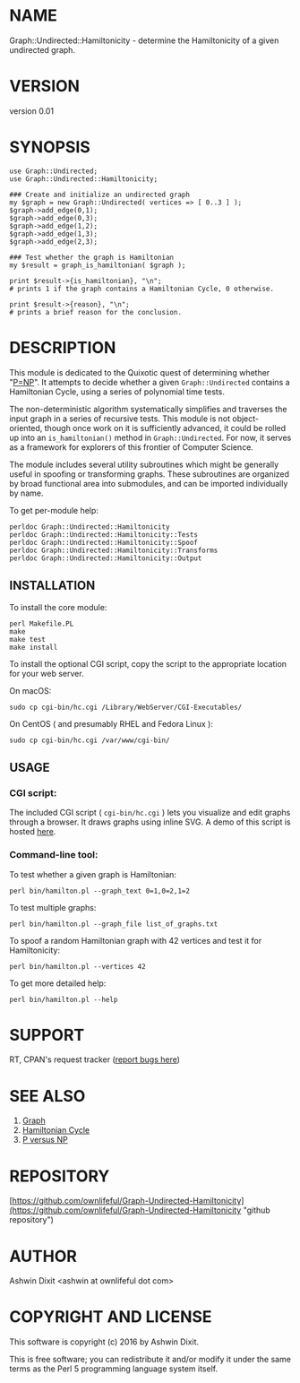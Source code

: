 # NAME

Graph::Undirected::Hamiltonicity - determine the Hamiltonicity of a given undirected graph.

# VERSION

version 0.01


# SYNOPSIS


    use Graph::Undirected;
    use Graph::Undirected::Hamiltonicity;

    ### Create and initialize an undirected graph
    my $graph = new Graph::Undirected( vertices => [ 0..3 ] );
    $graph->add_edge(0,1);
    $graph->add_edge(0,3);
    $graph->add_edge(1,2);
    $graph->add_edge(1,3);
    $graph->add_edge(2,3);

    ### Test whether the graph is Hamiltonian
    my $result = graph_is_hamiltonian( $graph );

    print $result->{is_hamiltonian}, "\n";
    # prints 1 if the graph contains a Hamiltonian Cycle, 0 otherwise.

    print $result->{reason}, "\n";
    # prints a brief reason for the conclusion.

# DESCRIPTION


This module is dedicated to the Quixotic quest of determining whether "[P=NP](https://en.wikipedia.org/wiki/P_versus_NP_problem "P versus NP")".
It attempts to decide whether a given `Graph::Undirected` contains a Hamiltonian Cycle, using a series of polynomial time tests.

The non-deterministic algorithm systematically simplifies and traverses the input graph in a series of recursive tests. This module is not object-oriented, though once work on it is sufficiently advanced, it could be rolled up into an `is_hamiltonian()` method in `Graph::Undirected`. For now, it serves as a framework for explorers of this frontier of Computer Science.

The module includes several utility subroutines which might be generally useful in spoofing or transforming graphs. These subroutines are organized by broad functional area into submodules, and can be imported individually by name.

To get per-module help:


    perldoc Graph::Undirected::Hamiltonicity
    perldoc Graph::Undirected::Hamiltonicity::Tests
    perldoc Graph::Undirected::Hamiltonicity::Spoof
    perldoc Graph::Undirected::Hamiltonicity::Transforms
    perldoc Graph::Undirected::Hamiltonicity::Output

## INSTALLATION

To install the core module:


    perl Makefile.PL
    make
    make test
    make install




To install the optional CGI script, copy the script to the appropriate location for your web server.


On macOS:


    sudo cp cgi-bin/hc.cgi /Library/WebServer/CGI-Executables/

On CentOS ( and presumably RHEL and Fedora Linux ):

    sudo cp cgi-bin/hc.cgi /var/www/cgi-bin/


## USAGE

### CGI script:
The included CGI script ( `cgi-bin/hc.cgi` ) lets you visualize and edit graphs through a browser. It draws graphs using inline SVG.
A demo of this script is hosted [here](http://ownlifeful.com/hamilton.html "Hamiltonian Cycle Detector" ).


### Command-line tool:

To test whether a given graph is Hamiltonian:


    perl bin/hamilton.pl --graph_text 0=1,0=2,1=2


To test multiple graphs:


    perl bin/hamilton.pl --graph_file list_of_graphs.txt


To spoof a random Hamiltonian graph with 42 vertices and test it for Hamiltonicity:


    perl bin/hamilton.pl --vertices 42



To get more detailed help:


    perl bin/hamilton.pl --help

# SUPPORT

RT, CPAN's request tracker ([report bugs here](http://rt.cpan.org/NoAuth/Bugs.html?Dist=Graph-Undirected-Hamiltonicity))

# SEE ALSO

1. [Graph](http://search.cpan.org/perldoc?Graph "Graph module")
2. [Hamiltonian Cycle](http://mathworld.wolfram.com/HamiltonianCycle.html "Hamiltonian Cycle")
3. [P versus NP](https://en.wikipedia.org/wiki/P_versus_NP_problem "P versus NP")


# REPOSITORY

[https://github.com/ownlifeful/Graph-Undirected-Hamiltonicity](https://github.com/ownlifeful/Graph-Undirected-Hamiltonicity "github repository")

# AUTHOR


Ashwin Dixit &lt;ashwin at ownlifeful dot com&gt;


# COPYRIGHT AND LICENSE


This software is copyright (c) 2016 by Ashwin Dixit.

This is free software; you can redistribute it and/or modify it under the same terms as the Perl 5 programming language system itself.
